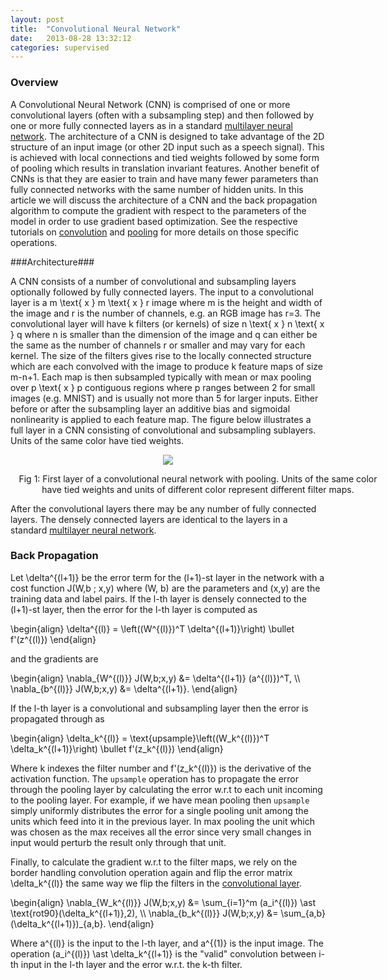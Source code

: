 ```yaml
---
layout: post
title:  "Convolutional Neural Network"
date:   2013-08-28 13:32:12
categories: supervised
---
```


### Overview ###

A Convolutional Neural Network (CNN) is comprised of one or more convolutional layers (often with a subsampling step) and then followed by one or more fully connected layers as in a standard [multilayer neural network]({{site.baseurl}}/supervised/MultiLayerNeuralNetworks).  The architecture of a CNN is designed to take advantage of the 2D structure of an input image (or other 2D input such as a speech signal).  This is achieved with local connections and tied weights followed by some form of pooling which results in translation invariant features.  Another benefit of CNNs is that they are easier to train and have many fewer parameters than fully connected networks with the same number of hidden units.   In this article we will discuss the architecture of a CNN and the back propagation algorithm to compute the gradient with respect to the parameters of the model in order to use gradient based optimization.  See the respective tutorials on [convolution]({{site.baseurl}}/supervised/FeatureExtractionUsingConvolution) and [pooling]({{site.baseurl}}/supervised/Pooling) for more details on those specific operations.

###Architecture###

A CNN consists of a number of convolutional and subsampling layers optionally followed by fully connected layers.  The input to a convolutional layer is a <m>m \text{ x } m \text{ x } r</m> image where <m>m</m> is the height and width of the image and <m>r</m> is the number of channels, e.g. an RGB image has <m>r=3</m>.   The convolutional layer will have <m>k</m> filters (or kernels) of size <m>n \text{ x } n \text{ x } q</m> where <m>n</m> is smaller than the dimension of the image and <m>q</m> can either be the same as the number of channels <m>r</m> or smaller and may vary for each kernel.  The size of the filters gives rise to the locally connected structure which are each convolved with the image to produce <m>k</m> feature maps of size <m>m-n+1</m>.  Each map is then subsampled typically with mean or max pooling over <m>p \text{ x } p</m> contiguous regions where p ranges between 2 for small images (e.g. MNIST) and is usually not more than 5 for larger inputs.  Either before or after the subsampling layer an additive bias and sigmoidal nonlinearity is applied to each feature map.  The figure below illustrates a full layer in a CNN consisting of convolutional and subsampling sublayers.  Units of the same color have tied weights.

<center>
<img src="{{site.baseurl}}/images/Cnn_layer.png">
</center>
<center>
<p style='width:600px'>Fig 1: First layer of a convolutional neural network with pooling. Units of the same color have tied weights and units of different color represent different filter maps.</p>
</center>

After the convolutional layers there may be any number of fully connected layers.  The densely connected layers are identical to the layers in a standard [multilayer neural network]({{site.baseurl}}/supervised/MultiLayerNeuralNetworks).

### Back Propagation ###

Let <m>\delta^{(l+1)}</m> be the error term for the <m>(l+1)</m>-st layer in the network with a cost function <m>J(W,b ; x,y)</m> where <m>(W, b)</m> are the parameters and <m>(x,y)</m> are the training data and label pairs.  If the <m>l</m>-th layer is densely connected to the <m>(l+1)</m>-st layer, then the error for the <m>l</m>-th layer is computed as

<m>
   \begin{align}
   \delta^{(l)} = \left((W^{(l)})^T \delta^{(l+1)}\right) \bullet f'(z^{(l)})
   \end{align}
</m>

and the gradients are

<m>
\begin{align}
   \nabla_{W^{(l)}} J(W,b;x,y) &amp;= \delta^{(l+1)} (a^{(l)})^T, \\
   \nabla_{b^{(l)}} J(W,b;x,y) &amp;= \delta^{(l+1)}.
\end{align}
</m>

If the <m>l</m>-th layer is a convolutional and subsampling layer then the error is propagated through as

<m>
   \begin{align}
   \delta_k^{(l)} = \text{upsample}\left((W_k^{(l)})^T \delta_k^{(l+1)}\right) \bullet f'(z_k^{(l)})
   \end{align}
</m>

Where <m>k</m> indexes the filter number and <m>f'(z_k^{(l)})</m> is the derivative of the activation function. The <code>upsample</code> operation has to propagate the error through the pooling layer by calculating the error w.r.t to each unit incoming to the pooling layer. For example, if we have mean pooling then <code>upsample</code> simply uniformly distributes the error for a single pooling unit among the units which feed into it in the previous layer.  In max pooling the unit which was chosen as the max receives all the error since very small changes in input would perturb the result only through that unit.

Finally, to calculate the gradient w.r.t to the filter maps, we rely on the border handling convolution operation again and flip the error matrix <m>\delta_k^{(l)}</m> the same way we flip the filters in the [convolutional layer]({{site.baseurl}}/supervised/FeatureExtractionUsingConvolution).

<m>
   \begin{align}
     \nabla_{W_k^{(l)}} J(W,b;x,y) &amp;= \sum_{i=1}^m (a_i^{(l)}) \ast \text{rot90}(\delta_k^{(l+1)},2), \\
     \nabla_{b_k^{(l)}} J(W,b;x,y) &amp;=  \sum_{a,b} (\delta_k^{(l+1)})_{a,b}.
   \end{align}
</m>

Where <m>a^{(l)}</m> is the input to the <m>l</m>-th layer, and <m>a^{(1)}</m> is the input image. The operation <m>(a_i^{(l)}) \ast \delta_k^{(l+1)}</m> is the "valid" convolution between <m>i</m>-th input in the <m>l</m>-th layer and the error w.r.t. the <m>k</m>-th filter.
